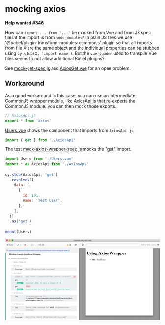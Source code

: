 # mocking axios

**Help wanted [#346](https://github.com/bahmutov/cypress-vue-unit-test/issues/346)**

How can `import ... from '...'` be mocked from Vue and from JS spec files if the import is from `node_modules`? In plain JS files we use '@babel/plugin-transform-modules-commonjs' plugin so that all imports from file X are the same object and the individual properties can be stubbed using `cy.stub(X, 'import name')`. But the `vue-loader` used to transpile Vue files seems to not allow additional Babel plugins?

See [mock-get-spec.js](mock-get-spec.js) and [AxiosGet.vue](AxiosGet.vue) for an open problem.

## Workaround

As a good workaround in this case, you can use an intermediate CommonJS wrapper module, like [AxiosApi.js](AxiosApi.js) that re-experts the CommonJS module; you can then mock those exports.

```js
// AxiosApi.js
export * from 'axios'
```

[Users.vue](Users.vue) shows the component that imports from `AxiosApi.js`

```js
import { get } from './AxiosApi'
```

The test [mock-axios-wrapper-spec.js](mock-axios-wrapper-spec.js) mocks the "get" import.

```js
import Users from './Users.vue'
import * as AxiosApi from './AxiosApi'

cy.stub(AxiosApi, 'get')
  .resolves({
    data: [
      {
        id: 101,
        name: 'Test User',
      },
    ],
  })
  .as('get')

mount(Users)
```

![Mocking axios wrapper exports](./images/wrapper.png)
